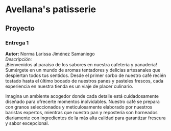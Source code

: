 # Avellana's patisserie
## Proyecto
### Entrega 1
**Autor:** Norma Larissa Jiménez Samaniego<br />
*Descripción:* <br />
¡Bienvenidos al paraíso de los sabores en nuestra cafetería y panadería! Sumérgete en un mundo de aromas tentadores y delicias artesanales que despiertan todos tus sentidos. Desde el primer sorbo de nuestro café recién tostado hasta el último bocado de nuestros panes y pasteles frescos, cada experiencia en nuestra tienda es un viaje de placer culinario.

Imagina un ambiente acogedor donde cada detalle está cuidadosamente diseñado para ofrecerte momentos inolvidables. Nuestro café se prepara con granos seleccionados y meticulosamente elaborado por nuestros baristas expertos, mientras que nuestro pan y repostería son horneados diariamente con ingredientes de la más alta calidad para garantizar frescura y sabor excepcional.
